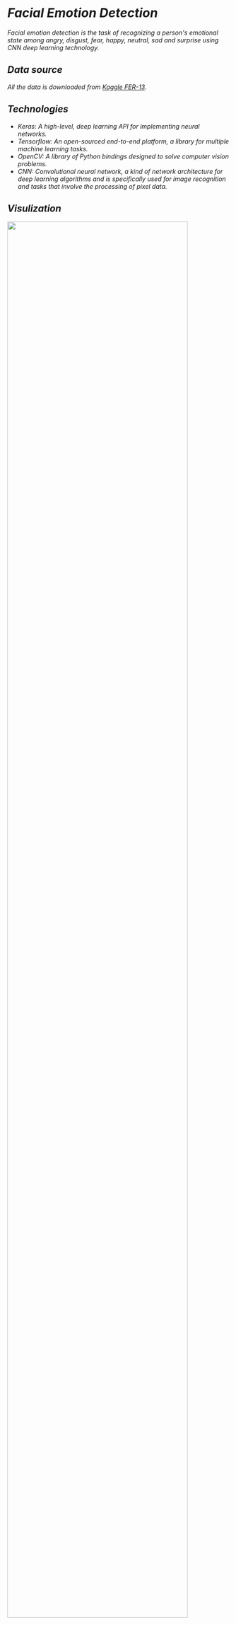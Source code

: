 # ***Facial Emotion Detection***

_Facial emotion detection is the task of recognizing a person's emotional state among angry, disgust, fear, happy, neutral, sad and surprise using CNN deep learning technology._

## ***Data source***

_All the data is downloaded from [Kaggle FER-13](https://www.kaggle.com/datasets/msambare/fer2013?resource=download)._

## ***Technologies***
- _Keras: A high-level, deep learning API for implementing neural networks._
- _Tensorflow: An open-sourced end-to-end platform, a library for multiple machine learning tasks._ 
- _OpenCV: A library of Python bindings designed to solve computer vision problems._
- _CNN: Convolutional neural network, a kind of network architecture for deep learning algorithms and is specifically used for image recognition and tasks that involve the processing of pixel data._ 

## ***Visulization***

<img src="gif/sample1.gif" width="90%">
<img src="gif/sample2.gif" width="90%">
<img src="gif/sample3.gif" width="90%">

